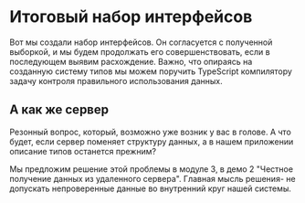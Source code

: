# Итоговый набор интерфейсов

Вот мы создали набор интерфейсов. Он согласуется с полученной выборкой, и мы будем продолжать его совершенствовать, если в последующем выявим расхождение. Важно, что опираясь на созданную систему типов мы можем поручить TypeScript компилятору задачу контроля правильного использования данных. 

## А как же сервер

Резонный вопрос, который, возможно уже возник у вас в голове. А что будет, если сервер поменяет структуру данных, а в нашем приложении описание типов останется прежним? 

Мы предложим решение этой проблемы в модуле 3, в демо 2 "Честное получение данных из удаленного сервера". Главная мысль решения- не допускать непроверенные данные во внутренний круг нашей системы.
